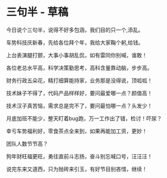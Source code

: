 ﻿# 三句半 - 草稿

今日说个三句半，说得不好多包涵，我们目的只一个,添乱。

车势科技庆新春，先给各位拜个年，我给大家鞠个躬,给钱。

上台表演腿打颤，大事小事胡乱侃，如有雷同你别喊，谁敢！

各位老总水平高，科学决策勤思考，高科含量靠动脑，步步高。

财务行政五朵花，精打细算能持家，业务那是没得说，顶呱呱！

技术妹子不得了，代码产品样样好，要问最爱哪一点？颜值高！

技术汉子真苦恼，需求总是完不了，要问最怕哪一点？头发少！

月底加班不能少，整天盯着bug跑，万一工作出了错，检讨！吓尿？

幸亏车势福利好，零食茶点全来到，如果再能加工资，更妙！

团队人数节节高？

狗年财旺福更旺，勇往直前斗志扬，奋斗别忘喊口号，汪汪汪！

说完东来又道西，只为抛砖来引玉，有好节目别吝惜，继续！
